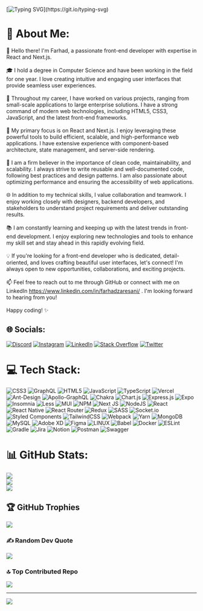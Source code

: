 [![Typing SVG](https://readme-typing-svg.demolab.com?font=Fira+Code&pause=1000&color=1FF7BB85&width=435&lines=Hi+my+name+is+Farhad+%F0%9F%91%8B;I+am+a+Front_end+Developer.)](https://git.io/typing-svg)
# 💫 About Me:
👋 Hello there! I'm Farhad, a passionate front-end developer with expertise in React and Next.js.<br><br>🎓 I hold a degree in Computer Science and have been working in the field for one year. I love creating intuitive and engaging user interfaces that provide seamless user experiences.<br><br>💼 Throughout my career, I have worked on various projects, ranging from small-scale applications to large enterprise solutions. I have a strong command of modern web technologies, including HTML5, CSS3, JavaScript, and the latest front-end frameworks.<br><br>🚀 My primary focus is on React and Next.js. I enjoy leveraging these powerful tools to build efficient, scalable, and high-performance web applications. I have extensive experience with component-based architecture, state management, and server-side rendering.<br><br>🌟 I am a firm believer in the importance of clean code, maintainability, and scalability. I always strive to write reusable and well-documented code, following best practices and design patterns. I am also passionate about optimizing performance and ensuring the accessibility of web applications.<br><br>🌐 In addition to my technical skills, I value collaboration and teamwork. I enjoy working closely with designers, backend developers, and stakeholders to understand project requirements and deliver outstanding results.<br><br>📚 I am constantly learning and keeping up with the latest trends in front-end development. I enjoy exploring new technologies and tools to enhance my skill set and stay ahead in this rapidly evolving field.<br><br>💡 If you're looking for a front-end developer who is dedicated, detail-oriented, and loves crafting beautiful user interfaces, let's connect! I'm always open to new opportunities, collaborations, and exciting projects.<br><br>📫 Feel free to reach out to me through GitHub or connect with me on LinkedIn https://www.linkedin.com/in/farhadzaresani/ . I'm looking forward to hearing from you!<br><br>Happy coding! ✨


## 🌐 Socials:
[![Discord](https://img.shields.io/badge/Discord-%237289DA.svg?logo=discord&logoColor=white)](https://discord.gg/farhadzaresani) [![Instagram](https://img.shields.io/badge/Instagram-%23E4405F.svg?logo=Instagram&logoColor=white)](https://instagram.com/farhadzaresani) [![LinkedIn](https://img.shields.io/badge/LinkedIn-%230077B5.svg?logo=linkedin&logoColor=white)](https://linkedin.com/in/farhadzaresani) [![Stack Overflow](https://img.shields.io/badge/-Stackoverflow-FE7A16?logo=stack-overflow&logoColor=white)](https://stackoverflow.com/users/farhadzaresani) [![Twitter](https://img.shields.io/badge/Twitter-%231DA1F2.svg?logo=Twitter&logoColor=white)](https://twitter.com/frhdzre) 

# 💻 Tech Stack:
![CSS3](https://img.shields.io/badge/css3-%231572B6.svg?style=for-the-badge&logo=css3&logoColor=white) ![GraphQL](https://img.shields.io/badge/-GraphQL-E10098?style=for-the-badge&logo=graphql&logoColor=white) ![HTML5](https://img.shields.io/badge/html5-%23E34F26.svg?style=for-the-badge&logo=html5&logoColor=white) ![JavaScript](https://img.shields.io/badge/javascript-%23323330.svg?style=for-the-badge&logo=javascript&logoColor=%23F7DF1E) ![TypeScript](https://img.shields.io/badge/typescript-%23007ACC.svg?style=for-the-badge&logo=typescript&logoColor=white) ![Vercel](https://img.shields.io/badge/vercel-%23000000.svg?style=for-the-badge&logo=vercel&logoColor=white) ![Ant-Design](https://img.shields.io/badge/-AntDesign-%230170FE?style=for-the-badge&logo=ant-design&logoColor=white) ![Apollo-GraphQL](https://img.shields.io/badge/-ApolloGraphQL-311C87?style=for-the-badge&logo=apollo-graphql) ![Chakra](https://img.shields.io/badge/chakra-%234ED1C5.svg?style=for-the-badge&logo=chakraui&logoColor=white) ![Chart.js](https://img.shields.io/badge/chart.js-F5788D.svg?style=for-the-badge&logo=chart.js&logoColor=white) ![Express.js](https://img.shields.io/badge/express.js-%23404d59.svg?style=for-the-badge&logo=express&logoColor=%2361DAFB) ![Expo](https://img.shields.io/badge/expo-1C1E24?style=for-the-badge&logo=expo&logoColor=#D04A37) ![Insomnia](https://img.shields.io/badge/Insomnia-black?style=for-the-badge&logo=insomnia&logoColor=5849BE) ![Less](https://img.shields.io/badge/less-2B4C80?style=for-the-badge&logo=less&logoColor=white) ![MUI](https://img.shields.io/badge/MUI-%230081CB.svg?style=for-the-badge&logo=material-ui&logoColor=white) ![NPM](https://img.shields.io/badge/NPM-%23000000.svg?style=for-the-badge&logo=npm&logoColor=white) ![Next JS](https://img.shields.io/badge/Next-black?style=for-the-badge&logo=next.js&logoColor=white) ![NodeJS](https://img.shields.io/badge/node.js-6DA55F?style=for-the-badge&logo=node.js&logoColor=white) ![React](https://img.shields.io/badge/react-%2320232a.svg?style=for-the-badge&logo=react&logoColor=%2361DAFB) ![React Native](https://img.shields.io/badge/react_native-%2320232a.svg?style=for-the-badge&logo=react&logoColor=%2361DAFB) ![React Router](https://img.shields.io/badge/React_Router-CA4245?style=for-the-badge&logo=react-router&logoColor=white) ![Redux](https://img.shields.io/badge/redux-%23593d88.svg?style=for-the-badge&logo=redux&logoColor=white) ![SASS](https://img.shields.io/badge/SASS-hotpink.svg?style=for-the-badge&logo=SASS&logoColor=white) ![Socket.io](https://img.shields.io/badge/Socket.io-black?style=for-the-badge&logo=socket.io&badgeColor=010101) ![Styled Components](https://img.shields.io/badge/styled--components-DB7093?style=for-the-badge&logo=styled-components&logoColor=white) ![TailwindCSS](https://img.shields.io/badge/tailwindcss-%2338B2AC.svg?style=for-the-badge&logo=tailwind-css&logoColor=white) ![Webpack](https://img.shields.io/badge/webpack-%238DD6F9.svg?style=for-the-badge&logo=webpack&logoColor=black) ![Yarn](https://img.shields.io/badge/yarn-%232C8EBB.svg?style=for-the-badge&logo=yarn&logoColor=white) ![MongoDB](https://img.shields.io/badge/MongoDB-%234ea94b.svg?style=for-the-badge&logo=mongodb&logoColor=white) ![MySQL](https://img.shields.io/badge/mysql-%2300f.svg?style=for-the-badge&logo=mysql&logoColor=white) ![Adobe XD](https://img.shields.io/badge/Adobe%20XD-470137?style=for-the-badge&logo=Adobe%20XD&logoColor=#FF61F6) 	![Figma](https://img.shields.io/badge/figma-%23F24E1E.svg?style=for-the-badge&logo=figma&logoColor=white) ![LINUX](https://img.shields.io/badge/Linux-FCC624?style=for-the-badge&logo=linux&logoColor=black) ![Babel](https://img.shields.io/badge/Babel-F9DC3e?style=for-the-badge&logo=babel&logoColor=black) ![Docker](https://img.shields.io/badge/docker-%230db7ed.svg?style=for-the-badge&logo=docker&logoColor=white) ![ESLint](https://img.shields.io/badge/ESLint-4B3263?style=for-the-badge&logo=eslint&logoColor=white) ![Gradle](https://img.shields.io/badge/Gradle-02303A.svg?style=for-the-badge&logo=Gradle&logoColor=white) ![Jira](https://img.shields.io/badge/jira-%230A0FFF.svg?style=for-the-badge&logo=jira&logoColor=white) ![Notion](https://img.shields.io/badge/Notion-%23000000.svg?style=for-the-badge&logo=notion&logoColor=white) ![Postman](https://img.shields.io/badge/Postman-FF6C37?style=for-the-badge&logo=postman&logoColor=white) ![Swagger](https://img.shields.io/badge/-Swagger-%23Clojure?style=for-the-badge&logo=swagger&logoColor=white)
# 📊 GitHub Stats:
![](https://github-readme-stats.vercel.app/api?username=farhadzaresani&theme=react&hide_border=false&include_all_commits=true&count_private=true)<br/>
![](https://github-readme-streak-stats.herokuapp.com/?user=farhadzaresani&theme=react&hide_border=false)<br/>
![](https://github-readme-stats.vercel.app/api/top-langs/?username=farhadzaresani&theme=react&hide_border=false&include_all_commits=true&count_private=true&layout=compact)

## 🏆 GitHub Trophies
![](https://github-profile-trophy.vercel.app/?username=farhadzaresani&theme=onestar&no-frame=true&no-bg=true&margin-w=4)

### ✍️ Random Dev Quote
![](https://quotes-github-readme.vercel.app/api?type=vetical&theme=dark)

### 🔝 Top Contributed Repo
![](https://github-contributor-stats.vercel.app/api?username=farhadzaresani&limit=5&theme=dark&combine_all_yearly_contributions=true)

---
[![](https://visitcount.itsvg.in/api?id=farhadzaresani&icon=0&color=0)](https://visitcount.itsvg.in)

<!-- Proudly created with GPRM ( https://gprm.itsvg.in ) -->
